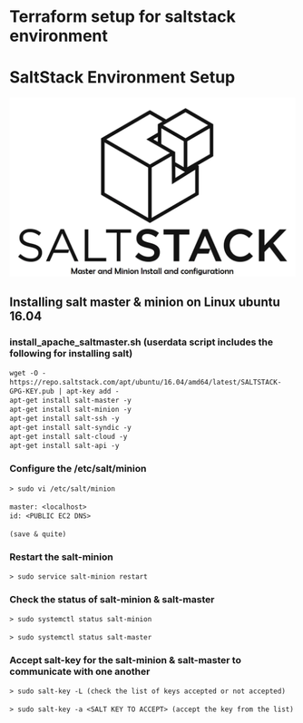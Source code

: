 # Terraform setup for saltstack environment






# SaltStack Environment Setup

![saltstack](https://github.com/lethompson/saltstack-lab-env/blob/master/how-to-install-salt.png)

## Installing salt master & minion on Linux ubuntu 16.04

###  	install_apache_saltmaster.sh (userdata script includes the following for installing salt)

```
wget -O - https://repo.saltstack.com/apt/ubuntu/16.04/amd64/latest/SALTSTACK-GPG-KEY.pub | apt-key add -
apt-get install salt-master -y
apt-get install salt-minion -y
apt-get install salt-ssh -y
apt-get install salt-syndic -y
apt-get install salt-cloud -y
apt-get install salt-api -y

```

### Configure the /etc/salt/minion
```
> sudo vi /etc/salt/minion

master: <localhost>
id: <PUBLIC EC2 DNS>

(save & quite)
```
### Restart the salt-minion
```
> sudo service salt-minion restart

```

### Check the status of salt-minion & salt-master
```
> sudo systemctl status salt-minion 

> sudo systemctl status salt-master 

```

### Accept salt-key for the salt-minion & salt-master to communicate with one another

```
> sudo salt-key -L (check the list of keys accepted or not accepted)

> sudo salt-key -a <SALT KEY TO ACCEPT> (accept the key from the list)

```

